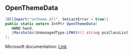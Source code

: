 ## OpenThemeData

```csharp
[DllImport("uxtheme.dll", SetLastError = true)]
public static extern IntPtr OpenThemeData(
   HWND hwnd,
   [MarshalAs(UnmanagedType.LPWStr)] string pszClassList
);
```

Microsoft documentation: [Link](https://docs.microsoft.com/en-us/windows/win32/api/uxtheme/nf-uxtheme-openthemedata)

